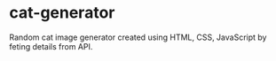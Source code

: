 # cat-generator
Random cat image generator created using HTML, CSS, JavaScript by feting details from API.
